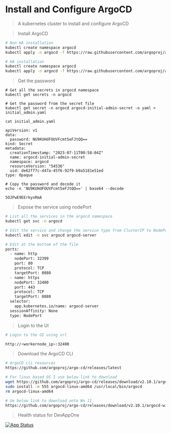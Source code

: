 # Install and Configure ArgoCD

> A kubernetes cluster to install and configure ArgoCD


> Install ArgoCD
```bash
# Non HA installation
kubectl create namespace argocd
kubectl apply -n argocd -f https://raw.githubusercontent.com/argoproj/argo-cd/v2.10.1/manifests/install.yaml

# HA installation
kubectl create namespace argocd
kubectl apply -n argocd -f https://raw.githubusercontent.com/argoproj/argo-cd/v2.10.1/manifests/ha/install.yaml
```

> Get the password
```
# Get all the secrets in argocd namespace
kubectl get secrets -n argocd

# Get the password from the secret file
kubectl get secret -n argocd argocd-initial-admin-secret -o yaml > initial_admin.yaml

cat initial_admin.yaml

apiVersion: v1
data:
  password: NU9KUHdFOUVFcmt5eFJtQQ==
kind: Secret
metadata:
  creationTimestamp: "2023-07-11T00:58:04Z"
  name: argocd-initial-admin-secret
  namespace: argocd
  resourceVersion: "54536"
  uid: de62ff7c-d47a-45f6-92f9-b9a5181e51ed
type: Opaque

# Copy the password and decode it
echo -n 'NU9KUHdFOUVFcmt5eFJtQQ==' | base64 --decode

5OJPwE9EErkyxRmA
```

> Expose the service using nodePort
```bash
# List all the services in the argocd namespace
kubectl get svc -n argocd

# Edit the service and change the service type from ClusterIP to NodePort
kubectl edit -n svc argocd argocd-server

# Edit at the bottom of the file
ports:
  - name: http
    nodePort: 32399
    port: 80
    protocol: TCP
    targetPort: 8080
  - name: https
    nodePort: 32400
    port: 443
    protocol: TCP
    targetPort: 8080
  selector:
    app.kubernetes.io/name: argocd-server
  sessionAffinity: None
  type: NodePort
```

> Login to the UI

```bash
# Login to the UI using url

http://<workernode_ip>:32400

```

> Download the ArgoCD CLI
```bash
# ArgoCD cli resources
https://github.com/argoproj/argo-cd/releases/latest

# For linux based OS I use below link to download
wget https://github.com/argoproj/argo-cd/releases/download/v2.10.1/argocd-linux-amd64
sudo install -m 555 argocd-linux-amd64 /usr/local/bin/argocd
rm argocd-linux-amd64

# Ue below link to download onto Wn 11
https://github.com/argoproj/argo-cd/releases/download/v2.10.1/argocd-windows-amd64.exe

```
> Health status for DevAppOne

[![App Status](https://10.154.1.141:32400/api/badge?name=devapp1&revision=true&showAppName=true)](https://10.154.1.141:32400/applications/devapp1)

